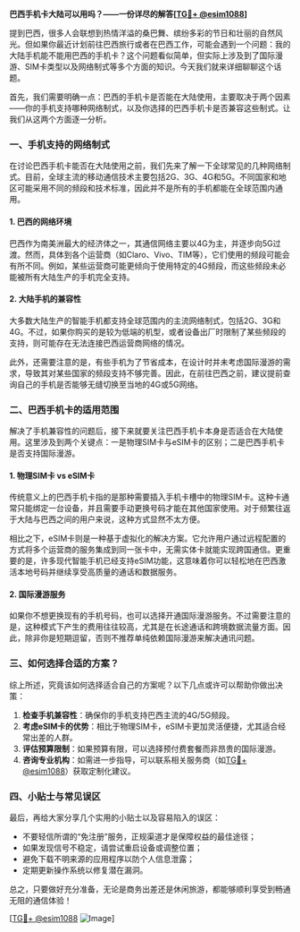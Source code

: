 **巴西手机卡大陆可以用吗？——一份详尽的解答[[TG💪+ @esim1088](https://t.me/s/esim1088)]**

提到巴西，很多人会联想到热情洋溢的桑巴舞、缤纷多彩的节日和壮丽的自然风光。但如果你最近计划前往巴西旅行或者在巴西工作，可能会遇到一个问题：我的大陆手机能不能用巴西的手机卡？这个问题看似简单，但实际上涉及到了国际漫游、SIM卡类型以及网络制式等多个方面的知识。今天我们就来详细聊聊这个话题。

首先，我们需要明确一点：巴西的手机卡是否能在大陆使用，主要取决于两个因素——你的手机支持哪种网络制式，以及你选择的巴西手机卡是否兼容这些制式。让我们从这两个方面逐一分析。

### 一、手机支持的网络制式

在讨论巴西手机卡能否在大陆使用之前，我们先来了解一下全球常见的几种网络制式。目前，全球主流的移动通信技术主要包括2G、3G、4G和5G。不同国家和地区可能采用不同的频段和技术标准，因此并不是所有的手机都能在全球范围内通用。

#### 1. 巴西的网络环境

巴西作为南美洲最大的经济体之一，其通信网络主要以4G为主，并逐步向5G过渡。然而，具体到各个运营商（如Claro、Vivo、TIM等），它们使用的频段可能会有所不同。例如，某些运营商可能更倾向于使用特定的4G频段，而这些频段未必能被所有大陆生产的手机完全支持。

#### 2. 大陆手机的兼容性

大多数大陆生产的智能手机都支持全球范围内的主流网络制式，包括2G、3G和4G。不过，如果你购买的是较为低端的机型，或者设备出厂时限制了某些频段的支持，则可能存在无法连接巴西运营商网络的情况。

此外，还需要注意的是，有些手机为了节省成本，在设计时并未考虑国际漫游的需求，导致其对某些国家的频段支持不够完善。因此，在前往巴西之前，建议提前查询自己的手机是否能够无缝切换至当地的4G或5G网络。

### 二、巴西手机卡的适用范围

解决了手机兼容性的问题后，接下来就要关注巴西手机卡本身是否适合在大陆使用。这里涉及到两个关键点：一是物理SIM卡与eSIM卡的区别；二是巴西手机卡是否支持国际漫游。

#### 1. 物理SIM卡 vs eSIM卡

传统意义上的巴西手机卡指的是那种需要插入手机卡槽中的物理SIM卡。这种卡通常只能绑定一台设备，并且需要手动更换号码才能在其他国家使用。对于频繁往返于大陆与巴西之间的用户来说，这种方式显然不太方便。

相比之下，eSIM卡则是一种基于虚拟化的解决方案。它允许用户通过远程配置的方式将多个运营商的服务集成到同一张卡中，无需实体卡就能实现跨国通信。更重要的是，许多现代智能手机已经支持eSIM功能，这意味着你可以轻松地在巴西激活本地号码并继续享受高质量的通话和数据服务。

#### 2. 国际漫游服务

如果你不想更换现有的手机号码，也可以选择开通国际漫游服务。不过需要注意的是，这种模式下产生的费用往往较高，尤其是在长途通话和跨境数据流量方面。因此，除非你是短期逗留，否则不推荐单纯依赖国际漫游来解决通讯问题。

### 三、如何选择合适的方案？

综上所述，究竟该如何选择适合自己的方案呢？以下几点或许可以帮助你做出决策：

1. **检查手机兼容性**：确保你的手机支持巴西主流的4G/5G频段。
2. **考虑eSIM卡的优势**：相比于物理SIM卡，eSIM卡更加灵活便捷，尤其适合经常出差的人群。
3. **评估预算限制**：如果预算有限，可以选择预付费套餐而非昂贵的国际漫游。
4. **咨询专业机构**：如需进一步指导，可以联系相关服务商（如[TG💪+ @esim1088](https://t.me/s/esim1088)）获取定制化建议。

### 四、小贴士与常见误区

最后，再给大家分享几个实用的小贴士以及容易陷入的误区：

- 不要轻信所谓的“免注册”服务，正规渠道才是保障权益的最佳途径；
- 如果发现信号不稳定，请尝试重启设备或调整位置；
- 避免下载不明来源的应用程序以防个人信息泄露；
- 定期更新操作系统以修复潜在漏洞。

总之，只要做好充分准备，无论是商务出差还是休闲旅游，都能够顺利享受到畅通无阻的通信体验！

[[TG💪+ @esim1088](https://t.me/s/esim1088) ![Image](https://i.postimg.cc/4NQfJmqS/Snipaste-2025-05-13-00-14-12.png)]